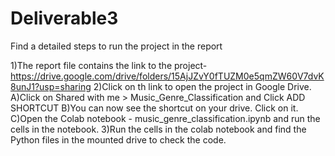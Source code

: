 # Deliverable3
Find a detailed steps to run the project in the report


1)The report file contains the link to the project-  https://drive.google.com/drive/folders/15AjJZvY0fTUZM0e5qmZW60V7dvK8unJ1?usp=sharing 
2)Click on th link to open the project in Google Drive.
A)Click on Shared with me > Music_Genre_Classification  and Click ADD SHORTCUT
B)You can now see the shortcut on your drive. Click on it.
C)Open the Colab notebook - music_genre_classification.ipynb and run the cells in the notebook.
3)Run the cells in the colab notebook and find the Python files in the mounted drive to check the code.
